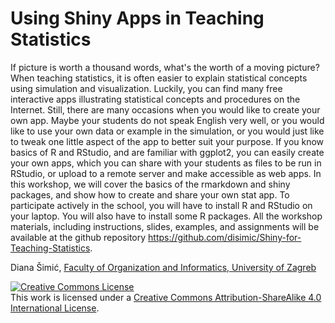 # Using Shiny Apps in Teaching Statistics

If picture is worth a thousand words, what's the worth of a moving picture? When teaching statistics, it is often easier to explain statistical concepts using simulation and visualization. Luckily, you can find many free interactive apps illustrating statistical concepts and  procedures on the Internet. Still, there are many occasions when you would  like to create your own app. Maybe your students do not speak English very well, or you would like to use your own data or example in the simulation, or you would just like to tweak one little aspect of the app to better suit your purpose. If you know basics of R and RStudio, and are familiar with ggplot2, you can easily create your own apps, which you can share with your students as files to be run in RStudio, or upload to a remote server and make accessible as web apps. 
In this workshop, we will cover the basics of the rmarkdown and shiny packages, and show how to create and share your own stat app.
To participate actively in the school, you will have to install R and RStudio on your laptop. You will also have to install some R packages. All the workshop materials, including instructions, slides, examples, and assignments will be available at the github repository https://github.com/disimic/Shiny-for-Teaching-Statistics.

Diana Šimić, <a href="https://www.foi.unizg.hr/en">Faculty of Organization and Informatics, University of Zagreb</a>

<a rel="license" href="http://creativecommons.org/licenses/by-sa/4.0/"><img alt="Creative Commons License" style="border-width:0" src="https://i.creativecommons.org/l/by-sa/4.0/88x31.png" /></a><br />This work is licensed under a <a rel="license" href="http://creativecommons.org/licenses/by-sa/4.0/">Creative Commons Attribution-ShareAlike 4.0 International License</a>.
